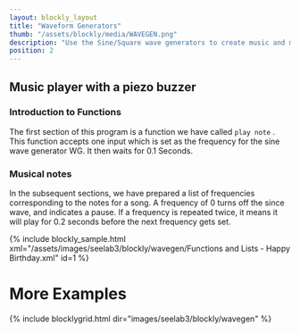 ```yaml
---
layout: blockly_layout
title: "Waveform Generators"
thumb: "/assets/blockly/media/WAVEGEN.png"
description: "Use the Sine/Square wave generators to create music and more"
position: 2
---
```




## Music player with a piezo buzzer

### Introduction to Functions

The first section of this program is a function we have called `play note` . This function
accepts one input which is set as the frequency for the sine wave generator WG. It then waits for 0.1 Seconds.

### Musical notes

In the subsequent sections, we have prepared a list of frequencies corresponding to the notes for a song. A frequency of 0 turns off
the since wave, and indicates a pause. If a frequency is repeated twice, it means it will play for 0.2 seconds before the next frequency gets set.

{% include blockly_sample.html xml="/assets/images/seelab3/blockly/wavegen/Functions and Lists - Happy Birthday.xml" id=1 %}


# More Examples

{% include blocklygrid.html dir="images/seelab3/blockly/wavegen"   %}
